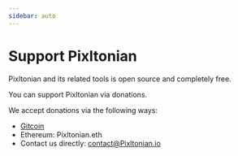 ```yaml
---
sidebar: auto
---
```


# Support Pixltonian

Pixltonian and its related tools is open source and completely free.

You can support Pixltonian via donations.

We accept donations via the following ways:

-   [Gitcoin](https://gitcoin.co/grants/2679/Pixltonian)
-   Ethereum: Pixltonian.eth
-   Contact us directly: contact@Pixltonian.io